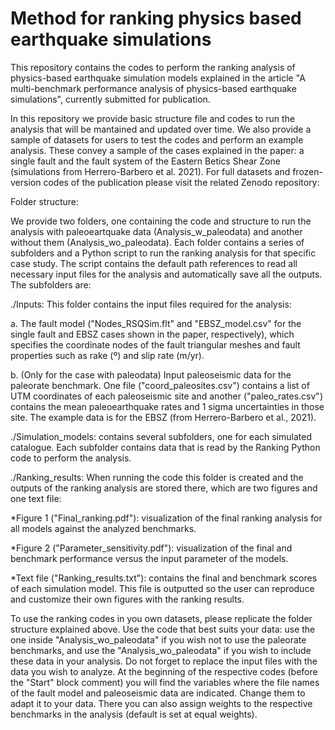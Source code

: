 # Method for ranking physics based earthquake simulations

This repository contains the codes to perform the ranking analysis of physics-based earthquake simulation models explained in the article "A multi-benchmark performance analysis of physics-based earthquake simulations", currently submitted for publication.

In this repository we provide basic structure file and codes to run the analysis that will be mantained and updated over time. We also provide a sample of datasets for users to test the codes and perform an example analysis. These convey a sample of the cases explained in the paper: a single fault and the fault system of the Eastern Betics Shear Zone (simulations from Herrero-Barbero et al. 2021). For full datasets and frozen-version codes of the publication please visit the related Zenodo repository: 

Folder structure: 

We provide two folders, one containing the code and structure to run the analysis with paleoeartquake data (Analysis_w_paleodata) and another without them (Analysis_wo_paleodata). Each folder contains a series of subfolders and a Python script to run the ranking analysis for that specific case study. The script contains the default path references to read all necessary input files for the analysis and automatically save all the outputs. The subfolders are:

./Inputs: This folder contains the input files required for the analysis:

a. The fault model ("Nodes_RSQSim.flt" and "EBSZ_model.csv" for the single fault and EBSZ cases shown in the paper, respectively), which specifies the coordinate nodes of the fault triangular meshes and fault properties such as rake (º) and slip rate (m/yr).

b. (Only for the case with paleodata) Input paleoseismic data for the paleorate benchmark. One file ("coord_paleosites.csv") contains a list of UTM coordinates of each paleoseismic site and another ("paleo_rates.csv") contains the mean paleoearthquake rates and 1 sigma uncertainties in those site. The example data is for the EBSZ (from Herrero-Barbero et al., 2021).

./Simulation_models: contains several subfolders, one for each simulated catalogue. Each subfolder contains data that is read by the Ranking Python code to perform the analysis.

./Ranking_results: When running the code this folder is created and the outputs of the ranking analysis are stored there, which are two figures and one text file: 

*Figure 1 ("Final_ranking.pdf"): visualization of the final ranking analysis for all models against the analyzed benchmarks.

*Figure 2 ("Parameter_sensitivity.pdf"): visualization of the final and benchmark performance versus the input parameter of the models.

*Text file ("Ranking_results.txt"): contains the final and benchmark scores of each simulation model. This file is outputted so the user can reproduce and customize their own figures with the ranking results.

To use the ranking codes in you own datasets, please replicate the folder structure explained above. Use the code that best suits your data: use the one inside "Analysis_wo_paleodata" if you wish not to use the paleorate benchmarks, and use the "Analysis_wo_paleodata" if you wish to include these data in your analysis. Do not forget to replace the input files with the data you wish to analyze. At the beginning of the respective codes (before the "Start" block comment) you will find the variables where the file names of the fault model and paleoseismic data are indicated. Change them to adapt it to your data. There you can also assign weights to the respective benchmarks in the analysis (default is set at equal weights).
